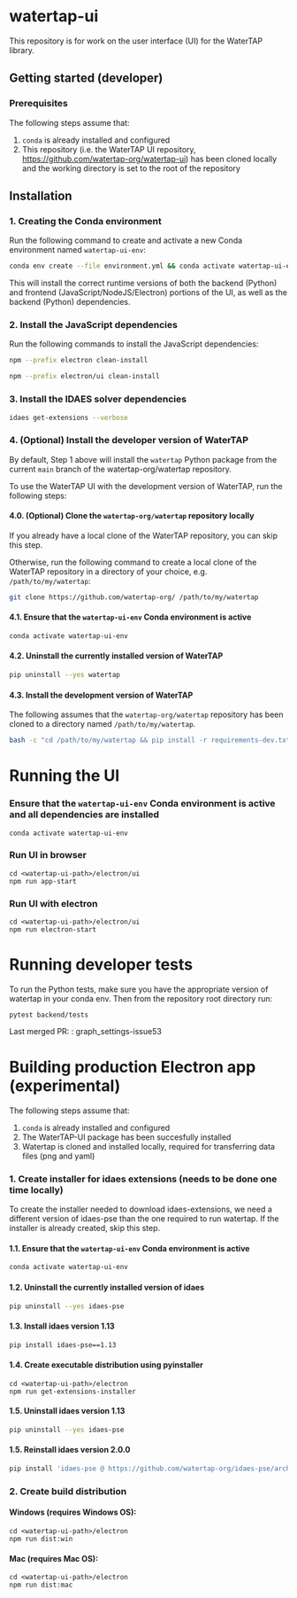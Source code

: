 # watertap-ui

This repository is for work on the user interface (UI) for the WaterTAP library.

## Getting started (developer)

### Prerequisites

The following steps assume that:

1. `conda` is already installed and configured
2. This repository (i.e. the WaterTAP UI repository, https://github.com/watertap-org/watertap-ui) has been cloned locally and the working directory is set to the root of the repository

## Installation

### 1. Creating the Conda environment

Run the following command to create and activate a new Conda environment named `watertap-ui-env`:

```sh
conda env create --file environment.yml && conda activate watertap-ui-env
```

This will install the correct runtime versions of both the backend (Python) and frontend (JavaScript/NodeJS/Electron) portions of the UI, as well as the backend (Python) dependencies.

### 2. Install the JavaScript dependencies

Run the following commands to install the JavaScript dependencies:

```sh
npm --prefix electron clean-install
```

```sh
npm --prefix electron/ui clean-install
```

### 3. Install the IDAES solver dependencies

```sh
idaes get-extensions --verbose
```

### 4. (Optional) Install the developer version of WaterTAP

By default, Step 1 above will install the `watertap` Python package from the current `main` branch of the watertap-org/watertap repository.

To use the WaterTAP UI with the development version of WaterTAP, run the following steps:

#### 4.0. (Optional) Clone the `watertap-org/watertap` repository locally

If you already have a local clone of the WaterTAP repository, you can skip this step.

Otherwise, run the following command to create a local clone of the WaterTAP repository in a directory of your choice, e.g. `/path/to/my/watertap`:

```sh
git clone https://github.com/watertap-org/ /path/to/my/watertap
```

#### 4.1. Ensure that the `watertap-ui-env` Conda environment is active

```sh
conda activate watertap-ui-env
```

#### 4.2. Uninstall the currently installed version of WaterTAP

```sh
pip uninstall --yes watertap
```

#### 4.3. Install the development version of WaterTAP

The following assumes that the `watertap-org/watertap` repository has been cloned to a directory named `/path/to/my/watertap`.

```sh
bash -c "cd /path/to/my/watertap && pip install -r requirements-dev.txt"
```

# Running the UI

### Ensure that the `watertap-ui-env` Conda environment is active and all dependencies are installed

```console
conda activate watertap-ui-env
```

### Run UI in browser

```console
cd <watertap-ui-path>/electron/ui
npm run app-start
```

### Run UI with electron

```console
cd <watertap-ui-path>/electron/ui
npm run electron-start
```

# Running developer tests

To run the Python tests, make sure you have the appropriate version of watertap in your conda env.  Then from the repository root directory run:

`pytest backend/tests`


Last merged PR: : graph_settings-issue53


# Building production Electron app (experimental)

The following steps assume that:

1. `conda` is already installed and configured
2. The WaterTAP-UI package has been succesfully installed
3. Watertap is cloned and installed locally, required for transferring data files (png and yaml)

### 1. Create installer for idaes extensions (needs to be done one time locally)

To create the installer needed to download idaes-extensions, we need a different version of idaes-pse than the one required to run watertap. If the installer is already created, skip this step.  
  
#### 1.1. Ensure that the `watertap-ui-env` Conda environment is active

```sh
conda activate watertap-ui-env
```

#### 1.2. Uninstall the currently installed version of idaes

```sh
pip uninstall --yes idaes-pse
```

#### 1.3. Install idaes version 1.13 

```sh
pip install idaes-pse==1.13
```

#### 1.4. Create executable distribution using pyinstaller

```console
cd <watertap-ui-path>/electron
npm run get-extensions-installer
```

#### 1.5. Uninstall idaes version 1.13

```sh
pip uninstall --yes idaes-pse
```

#### 1.5. Reinstall idaes version 2.0.0

```sh
pip install 'idaes-pse @ https://github.com/watertap-org/idaes-pse/archive/2.0.0.dev3.watertap.22.08.11.zip'
```

### 2. Create build distribution

#### Windows (requires Windows OS):

```console
cd <watertap-ui-path>/electron
npm run dist:win
```

#### Mac (requires Mac OS):


```console
cd <watertap-ui-path>/electron
npm run dist:mac
```